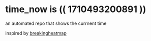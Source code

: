 # time_now is (( 1710493200891 ))

an automated repo that shows the currnent time

inspired by [breakingheatmap](https://github.com/breakingheatmap/breakingheatmap)